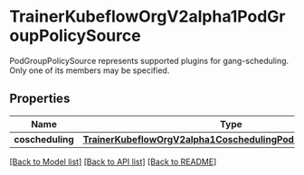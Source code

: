 # TrainerKubeflowOrgV2alpha1PodGroupPolicySource

PodGroupPolicySource represents supported plugins for gang-scheduling. Only one of its members may be specified.
## Properties
Name | Type | Description | Notes
------------ | ------------- | ------------- | -------------
**coscheduling** | [**TrainerKubeflowOrgV2alpha1CoschedulingPodGroupPolicySource**](TrainerKubeflowOrgV2alpha1CoschedulingPodGroupPolicySource.md) |  | [optional] 

[[Back to Model list]](../README.md#documentation-for-models) [[Back to API list]](../README.md#documentation-for-api-endpoints) [[Back to README]](../README.md)


